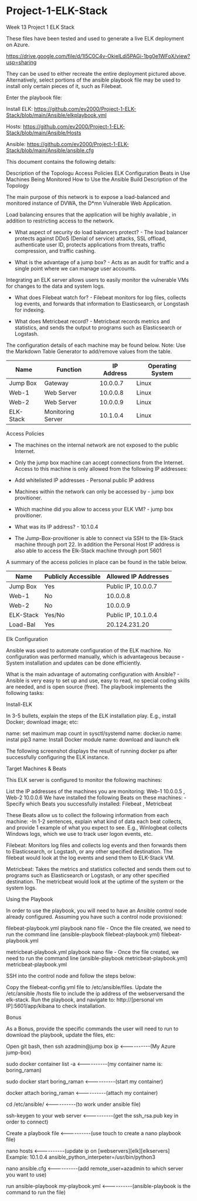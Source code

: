 # Project-1-ELK-Stack
Week 13 Project 1 ELK Stack

These files have been tested and used to generate a live ELK deployment on Azure.

https://drive.google.com/file/d/1l5C0C4v-OkielLdi5PAGi-1bg0e1WFoX/view?usp=sharing

They can be used to either recreate the entire deployment pictured above. Alternatively, select portions of the ansible playbook file may be used to install only certain pieces of it, such as Filebeat.

Enter the playbook file:

Install ELK:
https://github.com/ev2000/Project-1-ELK-Stack/blob/main/Ansible/elkplaybook.yml

Hosts: https://github.com/ev2000/Project-1-ELK-Stack/blob/main/Ansible/Hosts

Ansible:
https://github.com/ev2000/Project-1-ELK-Stack/blob/main/Ansible/ansible.cfg

This document contains the following details:

Description of the Topologu
Access Policies
ELK Configuration
Beats in Use
Machines Being Monitored
How to Use the Ansible Build
Description of the Topology

The main purpose of this network is to expose a load-balanced and monitored instance of DVWA, the D*mn Vulnerable Web Application.

Load balancing ensures that the application will be highly available , in addition to restricting access to the network.

 - What aspect of security do load balancers protect? - The load balancer protects against DDoS (Denial of service) attacks, SSL offload, authenticate user ID, protects applications from threats, traffic compression, and traffic cashing.

 - What is the advantage of a jump box? - Acts as an audit for traffic and a single point where we can manage user accounts.

Integrating an ELK server allows users to easily monitor the vulnerable VMs for changes to the data and system logs.

 - What does Filebeat watch for? - Filebeat monitors for log files, collects log events, and forwards that information to Elasticsearch, or Longstash for indexing.

 - What does Metricbeat record? - Metricbeat records metrics and statistics, and sends the output to programs such as Elasticsearch or Logstash.

The configuration details of each machine may be found below. Note: Use the Markdown Table Generator to add/remove values from the table.

| Name      | Function          | IP Address | Operating System |
|-----------|-------------------|------------|------------------|
| Jump Box  | Gateway           | 10.0.0.7   | Linux            |
| Web-1     | Web Server        | 10.0.0.8   | Linux            |
| Web-2     | Web Server        | 10.0.0.9   | Linux            |
| ELK-Stack | Monitoring Server | 10.1.0.4   | Linux            |

Access Policies

 - The machines on the internal network are not exposed to the public Internet.

 - Only the jump box machine can accept connections from the Internet. Access to this machine is only allowed from the following IP addresses:

 - Add whitelisted IP addresses - Personal public IP address

 - Machines within the network can only be accessed by - jump box provitioner.

 - Which machine did you allow to access your ELK VM? - jump box provitioner.

 - What was its IP address? - 10.1.0.4

 - The Jump-Box-provitioner is able to connect via SSH to the Elk-Stack machine through port 22. In addition the Personal Host IP address is also able to access the Elk-Stack machine through port 5601

A summary of the access policies in place can be found in the table below.

| Name      | Publicly Accessible | Allowed IP Addresses |
|-----------|---------------------|----------------------|
| Jump Box  | Yes                 | Public IP, 10.0.0.7  |
| Web-1     | No                  | 10.0.0.8             |
| Web-2     | No                  | 10.0.0.9             |
| ELK-Stack | Yes/No              | Public IP, 10.1.0.4  |
| Load-Bal  | Yes                 | 20.124.231.20        |

Elk Configuration

Ansible was used to automate configuration of the ELK machine. No configuration was performed manually, which is advantageous because - System installation and updates can be done efficiently.

What is the main advantage of automating configuration with Ansible? - Ansible is very easy to set up and use, easy to read, no special coding skills are needed, and is open source (free).
The playbook implements the following tasks:

Install-ELK

In 3-5 bullets, explain the steps of the ELK installation play. E.g., install Docker; download image; etc:

name: set maximum map count in sysctl/systemd
name: docker.io
name: instal pip3
name: Install Docker module
name: download and launch elk

The following screenshot displays the result of running docker ps after successfully configuring the ELK instance.



Target Machines & Beats

This ELK server is configured to monitor the following machines:

List the IP addresses of the machines you are monitoring: Web-1 10.0.0.5 , Web-2 10.0.0.6
We have installed the following Beats on these machines: -Specify which Beats you successfully installed: Filebeat , Metricbeat

These Beats allow us to collect the following information from each machine: -In 1-2 sentences, explain what kind of data each beat collects, and provide 1 example of what you expect to see. E.g., Winlogbeat collects Windows logs, which we use to track user logon events, etc.

Filebeat: Monitors log files and collects log events and then forwards them to Elasticsearch, or Logstash, or any other specified destination. The filebeat would look at the log events and send them to ELK-Stack VM.

Metricbeat: Takes the metrics and statistics collected and sends them out to programs such as Elasticsearch or Logstash, or any other specified destination. The metricbeat would look at the uptime of the system or the system logs.

Using the Playbook

In order to use the playbook, you will need to have an Ansible control node already configured. Assuming you have such a control node provisioned:

filebeat-playbook.yml playbook nano file - Once the file created, we need to run the command line (ansible-playbook filebeat-playbook.yml)
filebeat-playbook.yml

metricbeat-playbook.yml playbook nano file - Once the file created, we need to run the command line (ansible-playbook metricbeat-playbook.yml)
metricbeat-playbook.yml

SSH into the control node and follow the steps below:

Copy the filebeat-config.yml file to /etc/ansible/files.
Update the /etc/ansible /hosts file to include the ip address of the webserversand the elk-stack.
Run the playbook, and navigate to: http://[personal vm IP]:5601/app/kibana to check installation.

Bonus

As a Bonus, provide the specific commands the user will need to run to download the playbook, update the files, etc:

Open git bash, then ssh azadmin@jump box ip <----------(My Azure jump-box)

sudo docker container list -a <----------(my container name is: boring_raman)

sudo docker start boring_raman <----------(start my container)

docker attach boring_raman <----------(attach my container)

cd /etc/ansible/ <----------(to work under ansible file)

ssh-keygen to your web server <----------(get the ssh_rsa.pub key in order to connect)

Create a playbook file <----------(use touch to create a nano playbook file)

nano hosts <----------(update ip on [webservers][elk][elkservers] Example: 10.1.0.4 ansible_python_interpeter=/usr/bin/python3

nano ansible.cfg <----------(add remote_user=azadmin to which server you want to use)

run ansible-playbook my-playbook.yml <----------(ansible-playbook is the command to run the file)
